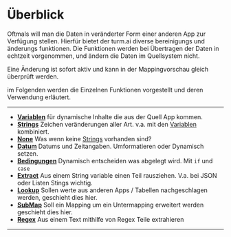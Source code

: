 # Überblick

Oftmals will man die Daten in veränderter Form einer anderen App zur Verfügung stellen.
Hierfür bietet der turm.ai diverse bereinigungs und änderungs funktionen. 
Die Funktionen werden bei Übertragen der Daten in echtzeit vorgenommen, und ändern die Daten im Quellsystem nicht. 

Eine Änderung ist sofort aktiv und kann in der Mappingvorschau gleich überprüft werden.

im Folgenden werden die Einzelnen Funktionen vorgestellt und deren Verwendung erläutert.

--------------------

- **[Variablen](01_functions_var.md)** für dynamische Inhalte die aus der Quell App kommen.
- **[Strings](02_functions_str.md)** Zeichen veränderungen aller Art. v.a. mit den [Variablen](01_functions_var.md) kombiniert. 
- **[None](03_functions_none.md)** Was wenn keine [Strings](02_functions_str.md) vorhanden sind?
- **[Datum](04_functions_date.md)** Datums und Zeitangaben. Umformatieren oder Dynamisch setzen.
- **[Bedingungen](05_functions_if.md)** Dynamisch entscheiden was abgelegt wird. Mit `if` und `case` 
- **[Extract](06_functions_extract.md)** Aus einem String variable einen Teil rausziehen. V.a. bei JSON oder Listen Stings wichtig. 
- **[Lookup](07_functions_lookup.md)** Sollen werte aus anderen Apps / Tabellen nachgeschlagen werden, geschieht dies hier.
- **[SubMap](08_functions_submap.md)** Soll ein Mapping um ein Untermapping erweitert werden geschieht dies hier.
- **[Regex](09_functions_regex.md)** Aus einem Text mithilfe von Regex Teile extrahieren


--------
